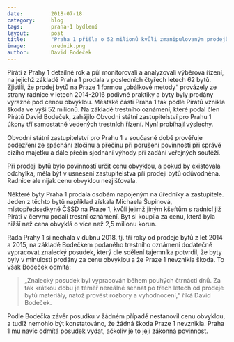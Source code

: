 ```yaml
---
date:         2018-07-18
category:     blog
tags:         praha-1 bydlení
layout:       post
title:        "Praha 1 přišla o 52 milionů kvůli zmanipulovaným prodejům bytů, policie už případ na podnět Pirátů prověřuje" 
image:        urednik.png
author:       David Bodeček
---
```


Piráti z Prahy 1 detailně rok a půl monitorovali a analyzovali výběrová řízení, na jejichž základě Praha 1 prodala v posledních čtyřech letech 62 bytů. Zjistili, že prodej bytů na Praze 1 formou „obálkové metody“ provázely ze strany radnice v letech 2014-2016 podivné praktiky a byty byly prodány výrazně pod cenou obvyklou. Městské části Praha 1 tak podle Pirátů vznikla škoda ve výši 52 milionů. Na základě trestního oznámení, které podal člen Pirátů David Bodeček, zahájilo Obvodní státní zastupitelství pro Prahu 1 úkony tří samostatně vedených trestních řízení. Nyní probíhají výslechy.

Obvodní státní zastupitelství pro Prahu 1 v současné době prověřuje podezření ze spáchání zločinu a přečinu při porušení povinnosti při správě cizího majetku a dále přečin sjednání výhody při zadání veřejných soutěží.

Při prodeji bytů bylo povinností určit cenu obvyklou, a pokud by existovala odchylka, měla být v usnesení zastupitelstva při prodeji bytů odůvodněna. Radnice ale nijak cenu obvyklou nezjišťovala.

Některé byty Praha 1 prodala osobám napojeným na úředníky a zastupitele. Jeden z těchto bytů například získala Michaela Šupinová, místopředsedkyně ČSSD na Praze 1, kvůli jejímž jiným kšeftům s radnicí již Piráti v červnu podali trestní oznámení. Byt si koupila za cenu, která byla nižší než cena obvyklá o více než 2,5 milionu korun.

Rada Prahy 1 si nechala v dubnu 2018, tj. tři roky od prodeje bytů z let 2014 a 2015, na základě Bodečkem podaného trestního oznámení dodatečně vypracovat znalecký posudek, který dle sdělení tajemníka potvrdil, že byty byly v minulosti prodány za cenu obvyklou a že Praze 1 nevznikla škoda. To však Bodeček odmítá: 
> „Znalecký posudek byl vypracován během pouhých čtrnácti dnů. Za tak krátkou dobu je téměř nereálné sehnat po třech letech od prodeje bytů materiály, natož provést rozbory a vyhodnocení,“ říká David Bodeček.

Podle Bodečka závěr posudku v žádném případě nestanovil cenu obvyklou, a tudíž nemohlo být konstatováno, že žádná škoda Praze 1 nevznikla. Praha 1 mu navíc odmítá posudek vydat, ačkoliv je to její zákonná povinnost.

